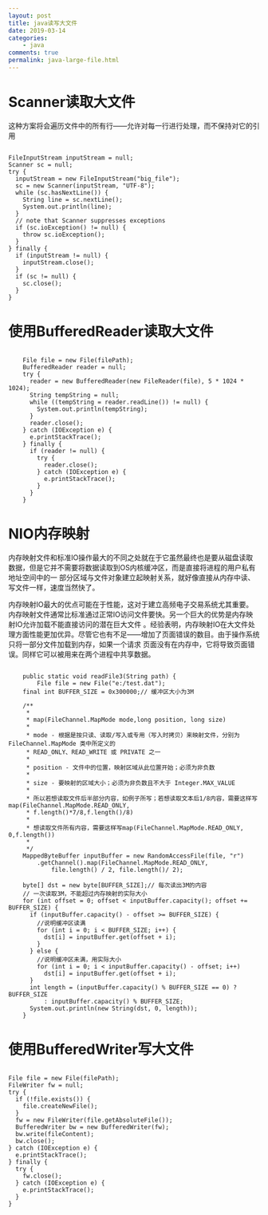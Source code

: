 ```yaml
---
layout: post
title: java读写大文件
date: 2019-03-14
categories:
    - java
comments: true
permalink: java-large-file.html
---
```


# Scanner读取大文件

这种方案将会遍历文件中的所有行——允许对每一行进行处理，而不保持对它的引用

<pre class="line-numbers "><code class="language-java">
FileInputStream inputStream = null;
Scanner sc = null;
try {
  inputStream = new FileInputStream("big_file");
  sc = new Scanner(inputStream, "UTF-8");
  while (sc.hasNextLine()) {
    String line = sc.nextLine();
    System.out.println(line);
  }
  // note that Scanner suppresses exceptions
  if (sc.ioException() != null) {
    throw sc.ioException();
  }
} finally {
  if (inputStream != null) {
    inputStream.close();
  }
  if (sc != null) {
    sc.close();
  }
}
</code></pre>

# 使用BufferedReader读取大文件

<pre class="line-numbers "><code class="language-java">
    File file = new File(filePath);
    BufferedReader reader = null;
    try {
      reader = new BufferedReader(new FileReader(file), 5 * 1024 * 1024);
      String tempString = null;
      while ((tempString = reader.readLine()) != null) {
        System.out.println(tempString);
      }
      reader.close();
    } catch (IOException e) {
      e.printStackTrace();
    } finally {
      if (reader != null) {
        try {
          reader.close();
        } catch (IOException e) {
          e.printStackTrace();
        }
      }
    }
</code></pre>

# NIO内存映射

内存映射文件和标准IO操作最大的不同之处就在于它虽然最终也是要从磁盘读取数据，但是它并不需要将数据读取到OS内核缓冲区，而是直接将进程的用户私有地址空间中的一 部分区域与文件对象建立起映射关系，就好像直接从内存中读、写文件一样，速度当然快了。 

内存映射IO最大的优点可能在于性能，这对于建立高频电子交易系统尤其重要。内存映射文件通常比标准通过正常IO访问文件要快。另一个巨大的优势是内存映 射IO允许加载不能直接访问的潜在巨大文件  。经验表明，内存映射IO在大文件处理方面性能更加优异。尽管它也有不足——增加了页面错误的数目。由于操作系统只将一部分文件加载到内存，如果一个请求 页面没有在内存中，它将导致页面错误。同样它可以被用来在两个进程中共享数据。 

<pre class="line-numbers "><code class="language-java">
	public static void readFile3(String path) {
		File file = new File("e:/test.dat");
    final int BUFFER_SIZE = 0x300000;// 缓冲区大小为3M

    /**
     *
     * map(FileChannel.MapMode mode,long position, long size)
     *
     * mode - 根据是按只读、读取/写入或专用（写入时拷贝）来映射文件，分别为 FileChannel.MapMode 类中所定义的
     * READ_ONLY、READ_WRITE 或 PRIVATE 之一
     *
     * position - 文件中的位置，映射区域从此位置开始；必须为非负数
     *
     * size - 要映射的区域大小；必须为非负数且不大于 Integer.MAX_VALUE
     *
     * 所以若想读取文件后半部分内容，如例子所写；若想读取文本后1/8内容，需要这样写map(FileChannel.MapMode.READ_ONLY,
     * f.length()*7/8,f.length()/8)
     *
     * 想读取文件所有内容，需要这样写map(FileChannel.MapMode.READ_ONLY, 0,f.length())
     *
     */
    MappedByteBuffer inputBuffer = new RandomAccessFile(file, "r")
        .getChannel().map(FileChannel.MapMode.READ_ONLY,
            file.length() / 2, file.length()/ 2);
    
    byte[] dst = new byte[BUFFER_SIZE];// 每次读出3M的内容
    // 一次读取3M，不能超过内存映射的实际大小
    for (int offset = 0; offset < inputBuffer.capacity(); offset += BUFFER_SIZE) {
      if (inputBuffer.capacity() - offset >= BUFFER_SIZE) {
        //说明缓冲区读满
        for (int i = 0; i < BUFFER_SIZE; i++) {
          dst[i] = inputBuffer.get(offset + i);
        }
      } else {
        //说明缓冲区未满，用实际大小
        for (int i = 0; i < inputBuffer.capacity() - offset; i++)
          dst[i] = inputBuffer.get(offset + i);
      }
      int length = (inputBuffer.capacity() % BUFFER_SIZE == 0) ? BUFFER_SIZE
          : inputBuffer.capacity() % BUFFER_SIZE;
      System.out.println(new String(dst, 0, length));
    } 
</code></pre>

# 使用BufferedWriter写大文件

<pre class="line-numbers "><code class="language-java">
File file = new File(filePath);
FileWriter fw = null;
try {
  if (!file.exists()) {
    file.createNewFile();
  }
  fw = new FileWriter(file.getAbsoluteFile());
  BufferedWriter bw = new BufferedWriter(fw);
  bw.write(fileContent);
  bw.close();
} catch (IOException e) {
  e.printStackTrace();
} finally {
  try {
    fw.close();
  } catch (IOException e) {
    e.printStackTrace();
  }
}
</code></pre>